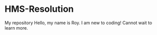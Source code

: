 # HMS-Resolution
My repository
Hello, my name is Roy. I am new to coding! Cannot wait to learn more.
